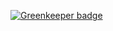 
[![Greenkeeper badge](https://badges.greenkeeper.io/retrohacker/blockly-drones.svg)](https://greenkeeper.io/)
